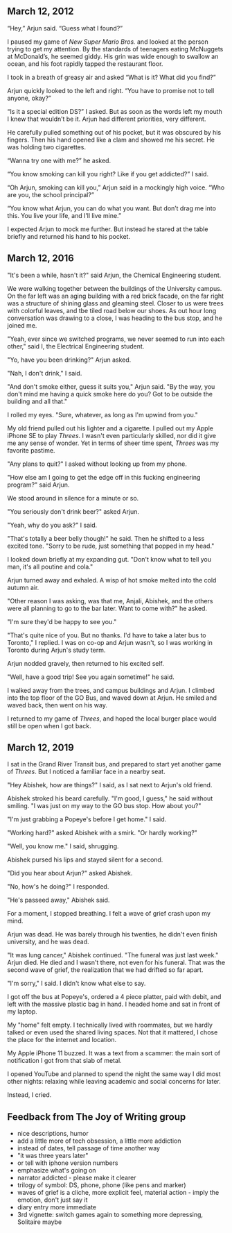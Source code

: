 ## March 12, 2012

“Hey,” Arjun said. “Guess what I found?”

I paused my game of *New Super Mario Bros.* and looked at the person trying to get my attention. By the standards of teenagers eating McNuggets at McDonald’s, he seemed giddy. His grin was wide enough to swallow an ocean, and his foot rapidly tapped the restaurant floor.

I took in a breath of greasy air and asked “What is it? What did you find?”

Arjun quickly looked to the left and right. “You have to promise not to tell anyone, okay?”

“Is it a special edition DS?” I asked. But as soon as the words left my mouth I knew that wouldn’t be it. Arjun had different priorities, very different.

He carefully pulled something out of his pocket, but it was obscured by his fingers. Then his hand opened like a clam and showed me his secret.
He was holding two cigarettes.

“Wanna try one with me?” he asked.

“You know smoking can kill you right? Like if you get addicted?” I said.

“Oh Arjun, smoking can kill you,” Arjun said in a mockingly high voice. “Who are you, the school principal?”

“You know what Arjun, you can do what you want. But don’t drag me into this. You live your life, and I’ll live mine.”

I expected Arjun to mock me further. But instead he stared at the table briefly and returned his hand to his pocket.

## March 12, 2016

"It's been a while, hasn't it?" said Arjun, the Chemical Engineering student.

We were walking together between the buildings of the University campus. On the far left was an aging building with a red brick facade, on the far right was a structure of shining glass and gleaming steel. Closer to us were trees with colorful leaves, and tbe tiled road below our shoes. As out hour long conversation was drawing to a close, I was heading to the bus stop, and he joined me.

"Yeah, ever since we switched programs, we never seemed to run into each other," said I, the Electrical Engineering student.

"Yo, have you been drinking?" Arjun asked.

"Nah, I don't drink," I said.

"And don't smoke either, guess it suits you," Arjun said. "By the way, you don't mind me having a quick smoke here do you? Got to be outside the building and all that."

I rolled my eyes. "Sure, whatever, as long as I'm upwind from you."

My old friend pulled out his lighter and a cigarette. I pulled out my Apple iPhone SE to play *Threes*. I wasn't even particularly skilled, nor did it give me any sense of wonder. Yet in terms of sheer time spent, *Threes* was my favorite pastime.

"Any plans to quit?" I asked without looking up from my phone.

"How else am I going to get the edge off in this fucking engineering program?" said Arjun.

We stood around in silence for a minute or so.

"You seriously don't drink beer?" asked Arjun.

"Yeah, why do you ask?" I said.

"That's totally a beer belly though!" he said. Then he shifted to a less excited tone. "Sorry to be rude, just something that popped in my head."

I looked down briefly at my expanding gut. "Don't know what to tell you man, it's all poutine and cola."

Arjun turned away and exhaled. A wisp of hot smoke melted into the cold autumn air.

"Other reason I was asking, was that me, Anjali, Abishek, and the others were all planning to go to the bar later. Want to come with?" he asked. 

"I'm sure they'd be happy to see you."

"That's quite nice of you. But no thanks. I'd have to take a later bus to Toronto," I replied. I was on co-op and Arjun wasn't, so I was working in Toronto during Arjun's study term.

Arjun nodded gravely, then returned to his excited self.

"Well, have a good trip! See you again sometime!" he said.

I walked away from the trees, and campus buildings and Arjun. I climbed into the top floor of the GO Bus, and waved down at Arjun. He smiled and waved back, then went on his way.

I returned to my game of *Threes*, and hoped the local burger place would still be open when I got back.

## March 12, 2019

I sat in the Grand River Transit bus, and prepared to start yet another game of *Threes*. But I noticed a familiar face in a nearby seat.

"Hey Abishek, how are things?" I said, as I sat next to Arjun's old friend.

Abishek stroked his beard carefully. "I'm good, I guess," he said without smiling. "I was just on my way to the GO bus stop. How about you?"

"I'm just grabbing a Popeye's before I get home." I said.

"Working hard?" asked Abishek with a smirk. "Or hardly working?"

"Well, you know me." I said, shrugging.

Abishek pursed his lips and stayed silent for a second.

"Did you hear about Arjun?" asked Abishek.

"No, how's he doing?" I responded.

"He's passeed away," Abishek said.

For a moment, I stopped breathing. I felt a wave of grief crash upon my mind.

Arjun was dead. He was barely through his twenties, he didn't even finish university, and he was dead.

"It was lung cancer," Abishek continued. "The funeral was just last week."
Arjun died. He died and I wasn't there, not even for his funeral. That was the second wave of grief, the realization that we had drifted so far apart.

"I'm sorry," I said. I didn't know what else to say.

I got off the bus at Popeye's, ordered a 4 piece platter, paid with debit, and left with the massive plastic bag in hand. I headed home and sat in front of my laptop.

My "home" felt empty. I technically lived with roommates, but we hardly talked or even used the shared living spaces. Not that it mattered, I chose the place for the internet and location.

My Apple iPhone 11 buzzed. It was a text from a scammer: the main sort of notification I got from that slab of metal.

I opened YouTube and planned to spend the night the same way I did most other nights: relaxing while leaving academic and social concerns for later.

Instead, I cried.

## Feedback from The Joy of Writing group

+ nice descriptions, humor
+ add a little more of tech obsession, a little more addiction
+ instead of dates, tell passage of time another way
 + "it was three years later"
 + or tell with iphone version numbers
+ emphasize what's going on
+ narrator addicted - please make it clearer
+ trilogy of symbol: DS, phone, phone (like pens and marker)
+ waves of grief is a cliche, more explicit feel, material action - imply the emotion, don't just say it
+ diary entry more immediate
+ 3rd vignette: switch games again to something more depressing, Solitaire maybe